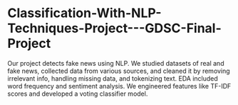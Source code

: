 # Classification-With-NLP-Techniques-Project---GDSC-Final-Project
Our project detects fake news using NLP. We studied datasets of real and fake news, collected data from various sources, and cleaned it by removing irrelevant info, handling missing data, and tokenizing text. EDA included word frequency and sentiment analysis. We engineered features like TF-IDF scores and developed a voting classifier model.
